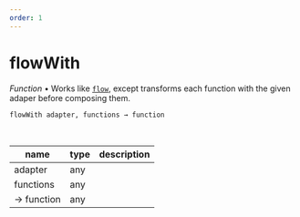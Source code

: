 ```yaml
---
order: 1
---
```

# flowWith

_Function_ &bull; Works like [`flow`][flow], except transforms each function with the given adaper before composing them.

<pre><code>flowWith adapter, functions &rarr; function</code></pre>
<br>

| name | type | description |
|------|------|-------------|
|adapter|any||
|functions|any||
|&rarr; function|any||




[flow]: /reference/function/flow.md
